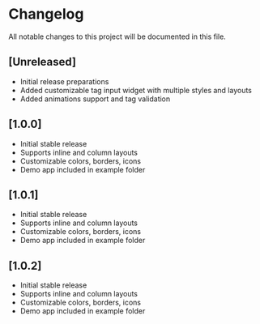 # Changelog

All notable changes to this project will be documented in this file.

## [Unreleased]
- Initial release preparations
- Added customizable tag input widget with multiple styles and layouts
- Added animations support and tag validation

## [1.0.0] 
- Initial stable release
- Supports inline and column layouts
- Customizable colors, borders, icons
- Demo app included in example folder


## [1.0.1] 
- Initial stable release
- Supports inline and column layouts
- Customizable colors, borders, icons
- Demo app included in example folder


## [1.0.2] 
- Initial stable release
- Supports inline and column layouts
- Customizable colors, borders, icons
- Demo app included in example folder
